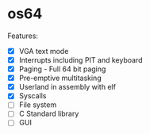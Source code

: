 # os64

Features:
- [x] VGA text mode
- [x] Interrupts including PIT and keyboard
- [x] Paging - Full 64 bit paging
- [x] Pre-emptive multitasking 
- [x] Userland in assembly with elf 
- [x] Syscalls
- [ ] File system
- [ ] C Standard library 
- [ ] GUI